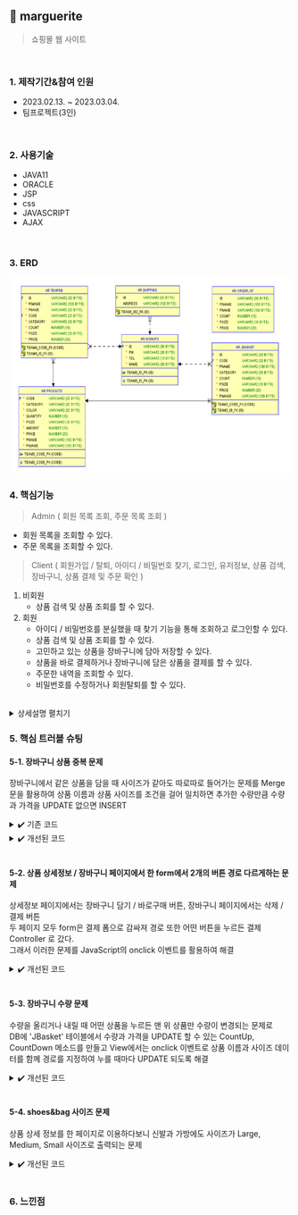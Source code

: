 ## :pushpin: marguerite
>쇼핑몰 웹 사이트 


</br>

### 1. 제작기간&참여 인원

* 2023.02.13. ~ 2023.03.04.   
* 팀프로젝트(3인)

</br>

### 2. 사용기술

* JAVA11
* ORACLE
* JSP
* css
* JAVASCRIPT
* AJAX

</br>

### 3. ERD

<img src="img/ERD.png" width="700" height="350">

</br>

### 4. 핵심기능

>Admin  ( 회원 목록 조회, 주문 목록 조회 )
- 회원 목록을 조회할 수 있다.
- 주문 목록을 조회할 수 있다.
>Client ( 회원가입 / 탈퇴, 아이디 / 비밀번호 찾기, 로그인, 유저정보, 상품 검색, 장바구니, 상품 결제 및 주문 확인 )   
1. 비회원   
    - 상품 검색 및 상품 조회를 할 수 있다.
2. 회원   
    -	아이디 / 비밀번호를 분실했을 때 찾기 기능을 통해 조회하고 로그인할 수 있다.
    -	상품 검색 및 상품 조회를 할 수 있다.
    -	고민하고 있는 상품을 장바구니에 담아 저장할 수 있다.
    -	상품을 바로 결제하거나 장바구니에 담은 상품을 결제를 할 수 있다.
    -	주문한 내역을 조회할 수 있다.
    -	비밀번호를 수정하거나 회원탈퇴를 할 수 있다.



</br>

<details>
<summary>상세설명 펼치기</summary>
</br>

#### 4-1. 전체흐름

<img src="img/프로젝트구조.png" width="700" height="350">
</br>
</br>


#### 4-2. Connection ✔️ [코드확인](https://github.com/jin4618/marguerite/blob/c13529b382a5d3a154e9e84cdc4cab8ba253eb0d/src/dbconn/DBConn.java)

-	JDBC를 활용한 OracleDB 연결


</br>

#### 4-3. 관리자 페이지

<img src="img/Admin.png" width="600" height="300">
</br>

- 회원정보 조회
- 주문정보회조회


</br>

#### 4-4. 카테고리

<img src="img/Category.png" width="600" height="300">
</br>

- Best : 매출 수량을 기반으로 10개의 상품을 뽑아 출력
    - 수량이 같을 경우에는 가격 순으로 뽑는다. ✔️ [코드확인](https://github.com/jin4618/marguerite/blob/c47be8396b7bed487ad6661188ac0e79c9ef7c0a/src/dao/DAO.java#L257)
- Outer, Top, Bottom, Shoes&Bag, Dress 구성으로 원하는 카테고리를 골라 쇼핑할 수 있다.
    
</br>

#### 4-5. 회원가입

-	아이디, 이름, 비밀번호, 비밀번호 확인, 전화번호를 입력 ✔️ [비밀번호 확인 코드](https://github.com/jin4618/marguerite/blob/c13529b382a5d3a154e9e84cdc4cab8ba253eb0d/WebApp/join.jsp#L8-L16)
    - Controller를 거쳐 DB에서 ‘signup3’ 테이블에 회원정보를 INSERT
    
    
</br>

#### 4-6. 로그인

-	아이디와 비밀번호 입력
    - Controller를 거쳐 DB에 ‘signup3’ 테이블에서 회원정보와 비교하여 일치할 경우 로그인
    
    
</br>

#### 4-7. 아이디 / 비밀번호 찾기

-	아이디는 이름과 전화번호를 입력 받아, 비밀번호는 아이디와 전화번호를 입력 받아 찾기를 진행
    - DB에 ‘signup3’ 테이블에서 회원정보와 비교하여 일치하는 결과를 팝업창으로 출력 ✔️ [코드확인](https://github.com/jin4618/marguerite/blob/c13529b382a5d3a154e9e84cdc4cab8ba253eb0d/src/com/shop/command/impl/CommandUserFindId.java#L33-L49)
   
    
</br>

#### 4-8. 유저정보

1. 비밀번호 변경

    - 아이디、 현재 비밀번호、 바꿀 비밀번호를 입력하여 비밀번호를 변경할 수 있다.
        - 아이디와 현재 비밀번호를 조건으로 걸어 UPDATE

2. 배송지 관리

    -	가입 직후에는 ‘등록 전’으로 배송지가 ‘shipping’ 테이블에 등록되고, 배송지는 유저 정보에서 따로 등록하고 싶을 때 배송지 관리에서 수정할 수 있다.

3. 주문내역 확인

    - 상품을 주문했던 내역을 DB에 'orderList' 테이블에서 가져와 출력


</br>

#### 4-9. 상품 상세 정보

<img src="img/Detail.png" width="600" height="300">
</br>

- 원하는 상품을 눌러 가격, 배송비를 확인하고 사이즈와 수량을 선택하여 총 상품 금액을 확인할 수 있다.
- 장바구니에 담거나 바로 구매가 가능하다.

    #### 상품 결제
    
    <img src="img/Pay.png" width="600" height="300">
    </br>
    
    - KG 이니시스 결제 API를 이용하여 원하는 결제 방법을 선택하고 결제한다. ✔️ [코드확인](https://github.com/jin4618/marguerite/blob/c47be8396b7bed487ad6661188ac0e79c9ef7c0a/WebApp/payment.jsp)


</br>

#### 4-10. 장바구니

<img src="img/Basket.png" width="600" height="300">
</br>

- 장바구니에 담았던 상품 목록들이 이미지, 상품명, 사이즈, 수량, 구매 금액, 배송비 정보와 함께 출력되며 삭제도 가능하다.
- 체크 박스로 결제할 상품들을 선택하여 총 상품금액, 총 배송비, 결제 예정 금액을 확인할 수 있다.


</br>

#### 4-11. 상품 검색 ✔️ [코드확인](https://github.com/jin4618/marguerite/blob/c47be8396b7bed487ad6661188ac0e79c9ef7c0a/src/dao/DAO.java#L206)

<img src="img/Search.png" width="600" height="300">
</br>

- 원하는 상품 이름 또는 색깔을 검색하여 조회할 수 있다.


</br>

#### 4-12. 회원탈퇴

- 아이디와 비밀번호를 입력
    - Controller를 거쳐 DB에 ‘signup3’ 테이블에서 회원정보와 비교하여 일치할 경우 DELETE

</details>

### 5. 핵심 트러블 슈팅

#### 5-1. 장바구니 상품 중복 문제
장바구니에서 같은 상품을 담을 때 사이즈가 같아도 따로따로 들어가는 문제를 Merge 문을 활용하여 상품 이름과 상품 사이즈를 조건을 걸어 일치하면 추가한 수량만큼 수량과 가격을 UPDATE 없으면 INSERT
<details>
<summary>✔️ 기존 코드</summary>
<img src="img/.png" width="600" height="300">

</details>

<details>
<summary>✔️ 개선된 코드</summary>
https://github.com/jin4618/marguerite/blob/c47be8396b7bed487ad6661188ac0e79c9ef7c0a/src/dao/DAO.java#L468-L472
</details>


</br>

#### 5-2. 상품 상세정보 / 장바구니 페이지에서 한 form에서 2개의 버튼 경로 다르게하는 문제
상세정보 페이지에서는 장바구니 담기 / 바로구매 버튼, 장바구니 페이지에서는 삭제 / 결제 버튼   
두 페이지 모두 form은 결제 폼으로 감싸져 경로 또한 어떤 버튼을 누르든 결제 Controller 로 갔다.   
그래서 이러한 문제를 JavaScript의 onclick 이벤트를 활용하여 해결

<details>
<summary>✔️ 개선된 코드</summary>

- 이벤트구현
https://github.com/jin4618/marguerite/blob/c47be8396b7bed487ad6661188ac0e79c9ef7c0a/WebApp/detailCheck.jsp#L322-L323
- 함수구현
https://github.com/jin4618/marguerite/blob/c47be8396b7bed487ad6661188ac0e79c9ef7c0a/WebApp/detailCheck.jsp#L188-L204

</details>


</br>

#### 5-3. 장바구니 수량 문제
수량을 올리거나 내릴 때 어떤 상품을 누르든 맨 위 상품만 수량이 변경되는 문제로   
DB에 'JBasket' 테이블에서 수량과 가격을 UPDATE 할 수 있는 CountUp, CountDown 메소드를 만들고 View에서는 onclick 이벤트로 상품 이름과 사이즈 데이터를 함께 경로를 지정하여 누를 때마다 UPDATE 되도록 해결
<details>
<summary>✔️ 개선된 코드</summary>
    
- 

</details>


</br>

#### 5-4. shoes&bag 사이즈 문제
상품 상세 정보를 한 페이지로 이용하다보니 신발과 가방에도 사이즈가 Large, Medium, Small 사이즈로 출력되는 문제
<details>
<summary>✔️ 개선된 코드</summary>
    
- JSTL을 활용하여 카테고리가 'shoes&bag'일 때는 사이즈가 free로 출력되도록 해결
https://github.com/jin4618/marguerite/blob/3a310673a0e6425795d04241faf891a11a91bb72/WebApp/detailCheck.jsp#L295-L308

</details>


</br>

### 6. 느낀점


